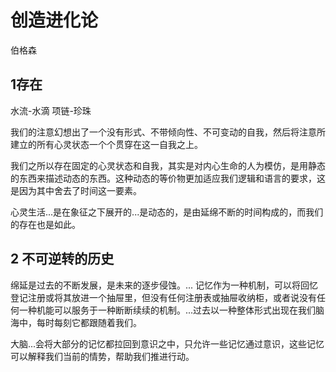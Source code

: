 # 创造进化论

伯格森

## 1存在

水流-水滴
项链-珍珠

我们的注意幻想出了一个没有形式、不带倾向性、不可变动的自我，然后将注意所建立的所有心灵状态一个个贯穿在这一自我之上。

我们之所以存在固定的心灵状态和自我，其实是对内心生命的人为模仿，是用静态的东西来描述动态的东西。这种动态的等价物更加适应我们逻辑和语言的要求，这是因为其中舍去了时间这一要素。

心灵生活...是在象征之下展开的...是动态的，是由延绵不断的时间构成的，而我们的存在也是如此。

## 2 不可逆转的历史

绵延是过去的不断发展，是未来的逐步侵蚀。... 记忆作为一种机制，可以将回忆登记注册或将其放进一个抽屉里，但没有任何注册表或抽屉收纳柜，或者说没有任何一种机能可以服务于一种断断续续的机制。...过去以一种整体形式出现在我们脑海中，每时每刻它都跟随着我们。

大脑...会将大部分的记忆都拉回到意识之中，只允许一些记忆通过意识，这些记忆可以解释我们当前的情势，帮助我们推进行动。

